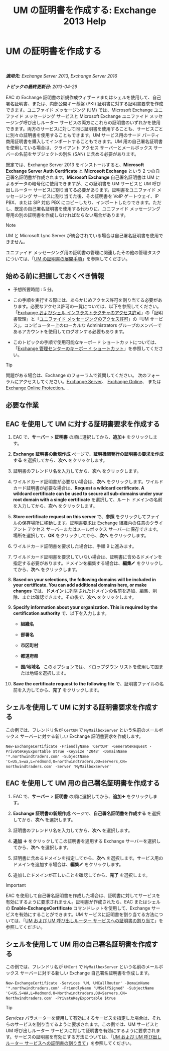 ﻿---
title: 'UM の証明書を作成する: Exchange 2013 Help'
TOCTitle: UM の証明書を作成する
ms:assetid: 66807ee7-3d3f-482d-a3ac-d4e9baca3271
ms:mtpsurl: https://technet.microsoft.com/ja-jp/library/Dn205141(v=EXCHG.150)
ms:contentKeyID: 54652971
ms.date: 04/24/2018
mtps_version: v=EXCHG.150
ms.translationtype: HT
---

# UM の証明書を作成する

 

_**適用先:** Exchange Server 2013, Exchange Server 2016_

_**トピックの最終更新日:** 2013-04-29_

EAC の Exchange 証明書の新規作成ウィザードまたはシェルを使用して、自己署名証明書、または、内部公開キー基盤 (PKI) 証明書に対する証明書要求を作成できます。ユニファイド メッセージング (UM) では、Microsoft Exchange ユニファイド メッセージング サービスと Microsoft Exchange ユニファイド メッセージング呼び出しルーター サービスの両方にこれらの証明書のいずれかを使用できます。両方のサービスに対して同じ証明書を使用することも、サービスごとに別々の証明書を使用することもできます。UM サービス用のサード パーティ商用証明書を購入してインポートすることもできます。UM 用の自己署名証明書を使用している場合は、クライアント アクセス サーバーとメールボックス サーバーの名前をサブジェクトの別名 (SAN) に含める必要があります。

既定では、Exchange Server 2013 をインストールすると、**Microsoft Exchange Server Auth Certificate** と **Microsoft Exchange** という 2 つの自己署名証明書が作成されます。**Microsoft Exchange** 自己署名証明書は UM によるデータの暗号化に使用できますが、この証明書を UM サービスと UM 呼び出しルーター サービスに割り当てる必要があります。証明書をユニファイド メッセージング サービスに割り当てた後、その証明書を VoIP ゲートウェイ、IP PBX、または SIP 対応 PBX にコピーしたり、インポートしたりできます。ただし、既定の自己署名証明書を使用する代わりに、ユニファイド メッセージング専用の別の証明書を作成しなければならない場合があります。


> [!NOTE]
> UM と Microsoft Lync Server が統合されている場合は自己署名証明書を使用できません。



ユニファイド メッセージング用の証明書の管理に関連したその他の管理タスクについては、「[UM の証明書の展開手順](deploying-certificates-for-um-procedures-exchange-2013-help.md)」を参照してください。

## 始める前に把握しておくべき情報

  - 予想所要時間 : 5 分。

  - この手順を実行する際には、あらかじめアクセス許可を割り当てる必要があります。必要なアクセス許可の一覧については、以下を参照してください。 「[Exchange およびシェル インフラストラクチャのアクセス許可](exchange-and-shell-infrastructure-permissions-exchange-2013-help.md)」の「証明書管理」と「[ユニファイド メッセージングのアクセス許可](unified-messaging-permissions-exchange-2013-help.md)」の「UM サービス」。コンピューター上のローカルな Administrators グループのメンバーであるアカウントを使用してログオンする必要もあります。

  - このトピックの手順で使用可能なキーボード ショートカットについては、「[Exchange 管理センターのキーボード ショートカット](keyboard-shortcuts-in-the-exchange-admin-center-exchange-online-protection-help.md)」を参照してください。


> [!TIP]
> 問題がある場合は、Exchange のフォーラムで質問してください。 次のフォーラムにアクセスしてください。<A href="https://go.microsoft.com/fwlink/p/?linkid=60612">Exchange Server</A>、 <A href="https://go.microsoft.com/fwlink/p/?linkid=267542">Exchange Online</A>、 または <A href="https://go.microsoft.com/fwlink/p/?linkid=285351">Exchange Online Protection</A>。.



## 必要な作業

## EAC を使用して UM に対する証明書要求を作成する

1.  EAC で、<strong>サーバー</strong> \> <strong>証明書</strong> の順に選択してから、<strong>追加</strong>![\[追加\] アイコン](images/JJ218640.c1e75329-d6d7-4073-a27d-498590bbb558(EXCHG.150).gif "[追加] アイコン") をクリックします。

2.  <strong>Exchange 証明書の新規作成</strong> ページで、<strong>証明機関発行の証明書の要求を作成する</strong> を選択してから、<strong>次へ</strong> をクリックします。

3.  証明書のフレンドリ名を入力してから、<strong>次へ</strong> をクリックします。

4.  ワイルドカード証明書が必要ない場合は、<strong>次へ</strong> をクリックします。ワイルドカード証明書が必要な場合は、<strong>Request a wildcard certificate. A wildcard certificate can be used to secure all sub-domains under your root domain with a single certificate</strong> を選択して、ルート ドメインの名前を入力してから、<strong>次へ</strong> をクリックします。

5.  <strong>Store certificate request on this server</strong> で、<strong>参照</strong> をクリックしてファイルの保存場所に移動します。証明書要求は Exchange 組織内の任意のクライアント アクセス サーバーまたはメールボックス サーバーに保存できます。場所を選択して、<strong>OK</strong> をクリックしてから、<strong>次へ</strong> をクリックします。

6.  ワイルドカード証明書を要求した場合は、手順 9 に進みます。

7.  ワイルドカード証明書を要求していない場合は、証明書に含めるドメインを指定する必要があります。ドメインを編集する場合は、<strong>編集</strong>![編集アイコン](images/Bb124582.6f53ccb2-1f13-4c02-bea0-30690e6ea71d(EXCHG.150).gif "編集アイコン") をクリックしてから、<strong>次へ</strong> をクリックします。

8.  <strong>Based on your selections, the following domains will be included in your certificate. You can add additional domains here, or make changes</strong> では、<strong>ドメイン</strong> に列挙されたドメインの名前を追加、編集、削除、または確認できます。その後で、<strong>次へ</strong> をクリックします。

9.  <strong>Specify information about your organization. This is required by the certification authority</strong> で、以下を入力します。
    
      - **組織名**
    
      - **部署名**
    
      - **市区町村**
    
      - **都道府県**
    
      - <strong>国/地域名</strong>   このオプションでは、ドロップダウン リストを使用して国または地域を選択します。

10. <strong>Save the certificate request to the following file</strong> で、証明書ファイルの名前を入力してから、<strong>完了</strong> をクリックします。

## シェルを使用して UM に対する証明書要求を作成する

この例では、フレンドリ名が `CertUM` で `MyMailboxServer` という名前のメールボックス サーバーに対する新しい Exchange 証明書要求を作成します。

    New-ExchangeCertificate -FriendlyName 'CertUM' -GenerateRequest -PrivateKeyExportable $true -KeySize '2048' -DomainName '*.northwindtraders.com' -SubjectName 'C=US,S=wa,L=redmond,O=northwindtraders,OU=servers,CN= northwindtraders.com' -Server 'MyMailboxServer'

## EAC を使用して UM 用の自己署名証明書を作成する

1.  EAC で、<strong>サーバー</strong> \> <strong>証明書</strong> の順に選択してから、<strong>追加</strong>![\[追加\] アイコン](images/JJ218640.c1e75329-d6d7-4073-a27d-498590bbb558(EXCHG.150).gif "[追加] アイコン") をクリックします。

2.  <strong>Exchange 証明書の新規作成</strong> ページで、<strong>自己署名証明書を作成する</strong> を選択してから、<strong>次へ</strong> を選択します。

3.  証明書のフレンドリ名を入力してから、<strong>次へ</strong> を選択します。

4.  <strong>追加</strong> ![\[追加\] アイコン](images/JJ218640.c1e75329-d6d7-4073-a27d-498590bbb558(EXCHG.150).gif "[追加] アイコン") をクリックしてこの証明書を適用する Exchange サーバーを選択してから、<strong>次へ</strong> を選択します。

5.  証明書に含めるドメインを指定してから、<strong>次へ</strong> を選択します。サービス用のドメインを追加する場合は、<strong>編集</strong>![編集アイコン](images/Bb124582.6f53ccb2-1f13-4c02-bea0-30690e6ea71d(EXCHG.150).gif "編集アイコン") をクリックします。

6.  追加したドメインが正しいことを確認してから、<strong>完了</strong> を選択します。


> [!IMPORTANT]
> EAC を使用して自己署名証明書を作成した場合は、証明書に対してサービスを有効にするように要求されません。証明書が作成されたら、EAC またはシェルの <STRONG>Enable-ExchangeCertificate</STRONG> コマンドレットを使用して、Exchange サービスを有効にすることができます。UM サービスに証明書を割り当てる方法については、「<A href="assign-a-certificate-to-the-um-and-um-call-router-services-exchange-2013-help.md">UM および UM 呼び出しルーター サービスへの証明書の割り当て</A>」を参照してください。



## シェルを使用して UM 用の自己署名証明書を作成する

この例では、フレンドリ名が `UMCert` で `MyMailboxServer` という名前のメールボックス サーバーに対する新しい Exchange 自己署名証明書を作成します。

    New-ExchangeCertificate -Services 'UM, UMCallRouter' -DomainName '*.northwindtraders.com' -FriendlyName 'UMSelfSigned' -SubjectName 'C=US,S=WA,L=Redmond,O=Northwindtraders,OU=Servers,CN= Northwindtraders.com' -PrivateKeyExportable $true


> [!TIP]
> <EM>Services</EM> パラメーターを使用して有効にするサービスを指定した場合は、それらのサービスを割り当てるように要求されます。この例では、UM サービスと UM 呼び出しルーター サービスに対して証明書を有効にするように要求されます。サービスの証明書を有効にする方法については、「<A href="assign-a-certificate-to-the-um-and-um-call-router-services-exchange-2013-help.md">UM および UM 呼び出しルーター サービスへの証明書の割り当て</A>」を参照してください。


